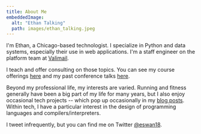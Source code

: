 ```yaml
---
title: About Me
embeddedImage:
  alt: "Ethan Talking"
  path: images/ethan_talking.jpeg
---
```


I'm Ethan, a Chicago-based technologist.
I specialize in Python and data systems, especially their use in web applications.
I'm a staff engineer on the platform team at [Valimail](https://www.valimail.com).

I teach and offer consulting on those topics.
You can see my course offerings [here](/teaching) and my past conference talks [here](/speaking).

Beyond my professional life, my interests are varied.
Running and fitness generally have been a big part of my life for many years, but I also enjoy occasional tech projects -- which pop up occasionally in my [blog posts](/posts).
Within tech, I have a particular interest in the design of programming languages and compilers/interpreters.

I tweet infrequently, but you can find me on Twitter [@eswan18](https://x.com/eswan18).
